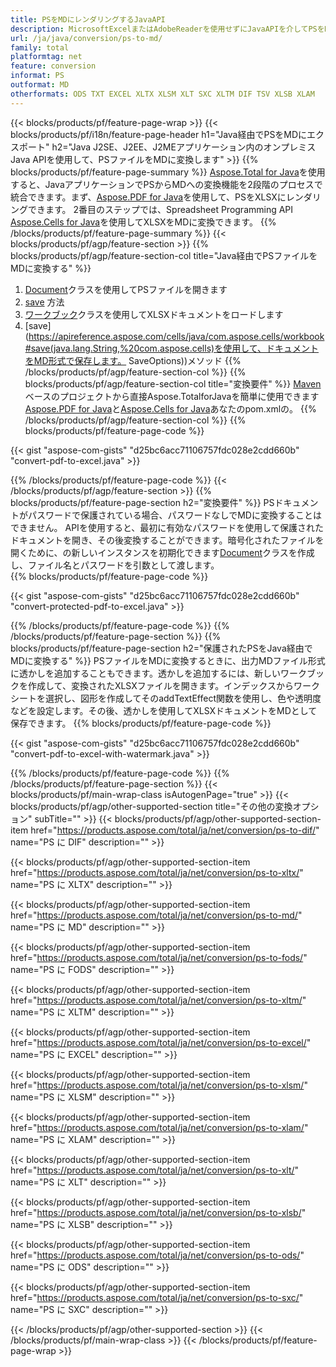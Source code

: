 ```yaml
---
title: PSをMDにレンダリングするJavaAPI
description: MicrosoftExcelまたはAdobeReaderを使用せずにJavaAPIを介してPSをMDにエクスポートする
url: /ja/java/conversion/ps-to-md/
family: total
platformtag: net
feature: conversion
informat: PS
outformat: MD
otherformats: ODS TXT EXCEL XLTX XLSM XLT SXC XLTM DIF TSV XLSB XLAM
---
```

{{< blocks/products/pf/feature-page-wrap >}}
{{< blocks/products/pf/i18n/feature-page-header h1="Java経由でPSをMDにエクスポート" h2="Java J2SE、J2EE、J2MEアプリケーション内のオンプレミスJava APIを使用して、PSファイルをMDに変換します" >}}
{{% blocks/products/pf/feature-page-summary %}}
[Aspose.Total for Java](https://products.aspose.com/total/java/)を使用すると、JavaアプリケーションでPSからMDへの変換機能を2段階のプロセスで統合できます。まず、[Aspose.PDF for Java](https://products.aspose.com/pdf/java/)を使用して、PSをXLSXにレンダリングできます。 2番目のステップでは、Spreadsheet Programming API [Aspose.Cells for Java](https://products.aspose.com/cells/java/)を使用してXLSXをMDに変換できます。
{{% /blocks/products/pf/feature-page-summary  %}}
{{< blocks/products/pf/agp/feature-section >}}
{{% blocks/products/pf/agp/feature-section-col title="Java経由でPSファイルをMDに変換する" %}}
1. [Document](https://apireference.aspose.com/pdf/java/com.aspose.pdf/Document)クラスを使用してPSファイルを開きます
2. [save](https://apireference.aspose.com/pdf/java/com.aspose.pdf/Document#save-java.lang.String-com.aspose.pdf.SaveOptions-を使用してPSをXLSXに変換します) 方法
3. [ワークブック](https://apireference.aspose.com/cells/java/com.aspose.cells/Workbook)クラスを使用してXLSXドキュメントをロードします
4. [save](https://apireference.aspose.com/cells/java/com.aspose.cells/workbook#save(java.lang.String,%20com.aspose.cells)を使用して、ドキュメントをMD形式で保存します。 SaveOptions))メソッド
{{% /blocks/products/pf/agp/feature-section-col %}}
{{% blocks/products/pf/agp/feature-section-col title="変換要件" %}}
[Maven](https://repository.aspose.com/webapp/#/artifacts/browse/tree/General/repo/com/aspose/aspose-total)ベースのプロジェクトから直接Aspose.TotalforJavaを簡単に使用できます[Aspose.PDF for Java](https://docs.aspose.com/pdf/java/installation/)と[Aspose.Cells for Java](https://docs.aspose.com/cells/java/installation/)あなたのpom.xmlの。
{{% /blocks/products/pf/agp/feature-section-col %}}
{{% blocks/products/pf/feature-page-code %}}

{{< gist "aspose-com-gists" "d25bc6acc71106757fdc028e2cdd660b" "convert-pdf-to-excel.java" >}}


{{% /blocks/products/pf/feature-page-code %}}
{{< /blocks/products/pf/agp/feature-section >}}
{{% blocks/products/pf/feature-page-section  h2="変換要件" %}}
PSドキュメントがパスワードで保護されている場合、パスワードなしでMDに変換することはできません。 APIを使用すると、最初に有効なパスワードを使用して保護されたドキュメントを開き、その後変換することができます。暗号化されたファイルを開くために、の新しいインスタンスを初期化できます[Document](https://apireference.aspose.com/pdf/java/com.aspose.pdf/Document#Document-java.lang.String-java.lang.String-)クラスを作成し、ファイル名とパスワードを引数として渡します。  
{{% blocks/products/pf/feature-page-code %}}

{{< gist "aspose-com-gists" "d25bc6acc71106757fdc028e2cdd660b" "convert-protected-pdf-to-excel.java" >}}

{{% /blocks/products/pf/feature-page-code  %}}
{{% /blocks/products/pf/feature-page-section %}}
{{% blocks/products/pf/feature-page-section  h2="保護されたPSをJava経由でMDに変換する" %}}
PSファイルをMDに変換するときに、出力MDファイル形式に透かしを追加することもできます。透かしを追加するには、新しいワークブックを作成して、変換されたXLSXファイルを開きます。インデックスからワークシートを選択し、図形を作成してそのaddTextEffect関数を使用し、色や透明度などを設定します。その後、透かしを使用してXLSXドキュメントをMDとして保存できます。 
{{% blocks/products/pf/feature-page-code %}}

{{< gist "aspose-com-gists" "d25bc6acc71106757fdc028e2cdd660b" "convert-pdf-to-excel-with-watermark.java" >}}

{{% /blocks/products/pf/feature-page-code  %}}
{{% /blocks/products/pf/feature-page-section %}}
{{< blocks/products/pf/main-wrap-class isAutogenPage="true" >}}
{{< blocks/products/pf/agp/other-supported-section title="その他の変換オプション" subTitle="" >}}
{{< blocks/products/pf/agp/other-supported-section-item href="https://products.aspose.com/total/ja/net/conversion/ps-to-dif/" name="PS に DIF" description="" >}}

{{< blocks/products/pf/agp/other-supported-section-item href="https://products.aspose.com/total/ja/net/conversion/ps-to-xltx/" name="PS に XLTX" description="" >}}

{{< blocks/products/pf/agp/other-supported-section-item href="https://products.aspose.com/total/ja/net/conversion/ps-to-md/" name="PS に MD" description="" >}}

{{< blocks/products/pf/agp/other-supported-section-item href="https://products.aspose.com/total/ja/net/conversion/ps-to-fods/" name="PS に FODS" description="" >}}

{{< blocks/products/pf/agp/other-supported-section-item href="https://products.aspose.com/total/ja/net/conversion/ps-to-xltm/" name="PS に XLTM" description="" >}}

{{< blocks/products/pf/agp/other-supported-section-item href="https://products.aspose.com/total/ja/net/conversion/ps-to-excel/" name="PS に EXCEL" description="" >}}

{{< blocks/products/pf/agp/other-supported-section-item href="https://products.aspose.com/total/ja/net/conversion/ps-to-xlsm/" name="PS に XLSM" description="" >}}

{{< blocks/products/pf/agp/other-supported-section-item href="https://products.aspose.com/total/ja/net/conversion/ps-to-xlam/" name="PS に XLAM" description="" >}}

{{< blocks/products/pf/agp/other-supported-section-item href="https://products.aspose.com/total/ja/net/conversion/ps-to-xlt/" name="PS に XLT" description="" >}}

{{< blocks/products/pf/agp/other-supported-section-item href="https://products.aspose.com/total/ja/net/conversion/ps-to-xlsb/" name="PS に XLSB" description="" >}}

{{< blocks/products/pf/agp/other-supported-section-item href="https://products.aspose.com/total/ja/net/conversion/ps-to-ods/" name="PS に ODS" description="" >}}

{{< blocks/products/pf/agp/other-supported-section-item href="https://products.aspose.com/total/ja/net/conversion/ps-to-sxc/" name="PS に SXC" description="" >}}


{{< /blocks/products/pf/agp/other-supported-section >}}
{{< /blocks/products/pf/main-wrap-class >}}
{{< /blocks/products/pf/feature-page-wrap >}}